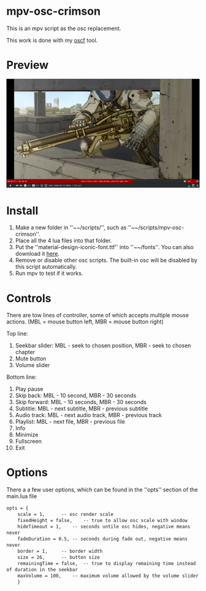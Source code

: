 # mpv-osc-crimson

This is an mpv script as the osc replacement.

This work is done with my [oscf](https://github.com/maoiscat/mpv-osc-framework) tool.

# Preview
![img](https://github.com/maoiscat/mpv-osc-crimson/blob/main/preview.jpg)

# Install

1. Make a new folder in ''\~\~/scripts/'', such as ''\~\~/scripts/mpv-osc-crimson''.
2. Place all the 4 lua files into that folder.
3. Put the ''material-design-iconic-font.ttf'' into ''\~\~/fonts''. You can also download it [here](https://zavoloklom.github.io/material-design-iconic-font/).
4. Remove or disable other osc scripts. The built-in osc will be disabled by this script automatically.
5. Run mpv to test if it works.

# Controls

There are tow lines of controller, some of which accepts multiple mouse actions.
(MBL = mouse button left, MBR = mouse button right)

Top line:
1. Seekbar slider: MBL - seek to chosen position, MBR - seek to chosen chapter
2. Mute button
3. Volume slider

Bottom line:
1. Play pause
2. Skip back: MBL - 10 second, MBR - 30 seconds
3. Skip forward: MBL - 10 seconds, MBR - 30 seconds
4. Subtitle: MBL - next subtitle, MBR - previous subtitle
5. Audio track: MBL - next audio track, MBR - previous track
7. Playlist: MBL - next file, MBR - previous file
8. Info
9. Minimize
10. Fullscreen
11. Exit

# Options

There a a few user options, which can be found in the ''opts'' section of the main.lua file

```
opts = {
	scale = 1,		-- osc render scale
	fixedHeight = false,	-- true to allow osc scale with window
	hideTimeout = 1,	-- seconds untile osc hides, negative means never
	fadeDuration = 0.5,	-- seconds during fade out, negative means never
	border = 1,		-- border width
	size = 26,		-- button size
	remainingTime = false,	-- true to display remaining time instead of duration in the seekbar
	maxVolume = 100,	-- maximum volume allowed by the volume slider
	}
```
